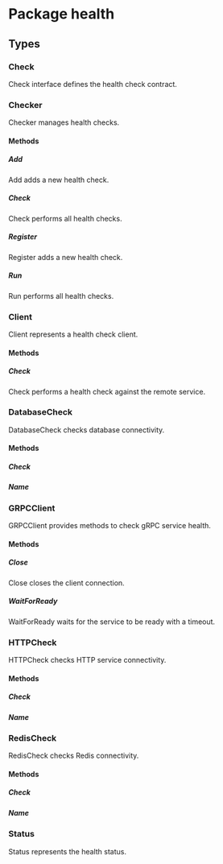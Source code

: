 # Package health

## Types

### Check

Check interface defines the health check contract.

### Checker

Checker manages health checks.

#### Methods

##### Add

Add adds a new health check.

##### Check

Check performs all health checks.

##### Register

Register adds a new health check.

##### Run

Run performs all health checks.

### Client

Client represents a health check client.

#### Methods

##### Check

Check performs a health check against the remote service.

### DatabaseCheck

DatabaseCheck checks database connectivity.

#### Methods

##### Check

##### Name

### GRPCClient

GRPCClient provides methods to check gRPC service health.

#### Methods

##### Close

Close closes the client connection.

##### WaitForReady

WaitForReady waits for the service to be ready with a timeout.

### HTTPCheck

HTTPCheck checks HTTP service connectivity.

#### Methods

##### Check

##### Name

### RedisCheck

RedisCheck checks Redis connectivity.

#### Methods

##### Check

##### Name

### Status

Status represents the health status.
